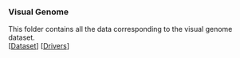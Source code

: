 ### Visual Genome
This folder contains all the data corresponding to the visual genome dataset.  
[[Dataset](https://visualgenome.org/)] [[Drivers](https://github.com/ranjaykrishna/visual_genome_python_driver)]
